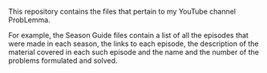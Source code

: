 This repository contains the files that pertain to my YouTube channel ProbLemma.

For example, the Season Guide files contain a list of all the episodes that were made in each season, the links to each episode, the description of the material covered in each such episode and the name and the number of the problems formulated and solved.

